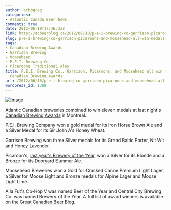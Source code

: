 ```yaml
---
author: acbbgreg
categories:
- Atlantic Canada Beer News
comments: true
date: 2012-06-10T17:46:33Z
link: http://acbeerblog.ca/2012/06/10/p-e-i-brewing-co-garrison-picaroons-and-moosehead-all-win-medals-at-2012-canadian-brewing-awards/
slug: p-e-i-brewing-co-garrison-picaroons-and-moosehead-all-win-medals-at-2012-canadian-brewing-awards
tags:
- Canadian Brewing Awards
- Garrison Brewing
- Moosehead
- P.E.I. Brewing Co.
- Picaroons Traditional Ales
title: P.E.I. Brewing Co., Garrison, Picaroons, and Moosehead all win medals at 2012
  Canadian Brewing Awards
url: /2012/06/10/p-e-i-brewing-co-garrison-picaroons-and-moosehead-all-win-medals-at-2012-canadian-brewing-awards/
wordpress_id: 1368
---
```


[![Image](http://acbeerblog.ca/wp-content/uploads/2012/06/cba_10th_logo1.jpg?w=440)](http://acbeerblog.ca/wp-content/uploads/2012/06/cba_10th_logo1.jpg)

Atlantic Canadian breweries combined to win eleven medals at last night's [Canadian Brewing Awards](http://www.canadianbrewingawards.com/) in Montreal.

P.E.I. Brewing Company won a gold medal for its Iron Horse Brown Ale and a Silver Medal for its Sir John A's Honey Wheat.

Garrison Brewing won three Silver medals for its Grand Baltic Porter, Nit Wit and Honey Lavender.

Picaroon's, [last year's Brewery of the Year](http://www.canadianbrewingawards.com/winners/years/2011/), won a Silver for its Blonde and a Bronze for its Dooryard Summer Ale.

Moosehead Breweries won a Gold for Cracked Canoe Premium Light Lager, a Silver for Moose Light and Bronze medals for Alpine Lager and Moose Light Lime.

A la Fut's Co-Hop V was named Beer of the Year and Central City Brewing Co. was named Brewery of the Year.  A full list of award winners is available on the [Great Canadian Beer Blog](http://www.greatcanadianbeerblog.com/2012/06/2012-canadian-brewing-award-winners.html).
